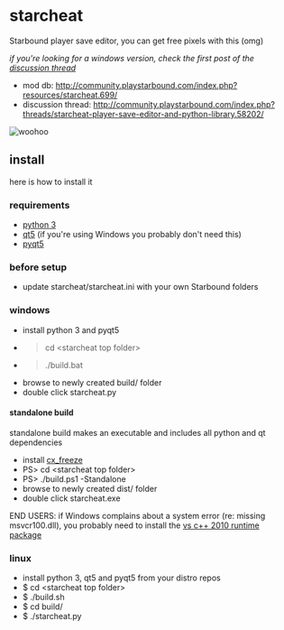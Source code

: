# starcheat

Starbound player save editor, you can get free pixels with this (omg)

*if you're looking for a windows version, check the first post of the [discussion thread](http://community.playstarbound.com/index.php?threads/starcheat-player-save-editor-and-python-library.58202/)*

- mod db: http://community.playstarbound.com/index.php?resources/starcheat.699/
- discussion thread: http://community.playstarbound.com/index.php?threads/starcheat-player-save-editor-and-python-library.58202/

![woohoo](https://raw.github.com/wizzomafizzo/starcheat/master/screen.png)

## install
here is how to install it

### requirements
- [python 3](http://www.python.org/getit/)
- [qt5](http://qt-project.org/downloads) (if you're using Windows you probably don't need this)
- [pyqt5](http://www.riverbankcomputing.com/software/pyqt/download5)

### before setup
- update starcheat/starcheat.ini with your own Starbound folders

### windows
- install python 3 and pyqt5
- > cd \<starcheat top folder\>
- > ./build.bat
- browse to newly created build/ folder
- double click starcheat.py

#### standalone build
standalone build makes an executable and includes all python and qt dependencies

- install [cx_freeze](http://cx-freeze.sourceforge.net/)
- PS> cd \<starcheat top folder\>
- PS> ./build.ps1 -Standalone
- browse to newly created dist/ folder
- double click starcheat.exe

END USERS: if Windows complains about a system error (re: missing msvcr100.dll), you probably need to install the [vs c++ 2010 runtime package](http://www.microsoft.com/en-au/download/details.aspx?id=14632)

### linux
- install python 3, qt5 and pyqt5 from your distro repos
- $ cd \<starcheat top folder\>
- $ ./build.sh
- $ cd build/
- $ ./starcheat.py
